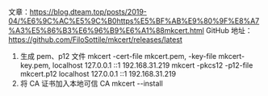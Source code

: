 文章：https://blog.dteam.top/posts/2019-04/%E6%9C%AC%E5%9C%B0https%E5%BF%AB%E9%80%9F%E8%A7%A3%E5%86%B3%E6%96%B9%E6%A1%88mkcert.html
GitHub 地址：https://github.com/FiloSottile/mkcert/releases/latest

1. 生成 pem、p12 文件
   mkcert -cert-file mkcert.pem, -key-file mkcert-key.pem, localhost 127.0.0.1 ::1 192.168.31.219
   mkcert -pkcs12 -p12-file mkcert.p12 localhost 127.0.0.1 ::1 192.168.31.219
2. 将 CA 证书加入本地可信 CA
   mkcert --install
